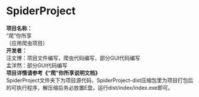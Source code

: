 # SpiderProject
**项目名称：**  
“爬”你所享  
（应用爬虫项目）  
**开发者：**  
汪文博：项目文件编写，爬虫代码编写，部分GUI代码编写  
孟洋然：部分GUI代码编写  
**项目详情请参考《“爬”你所享说明文档》**  
SpiderProject文件夹下为项目源代码，SpiderProject-dist压缩包里为项目打包后的可执行程序，解压缩后务必放置E盘，运行dist/index/index.exe即可。

